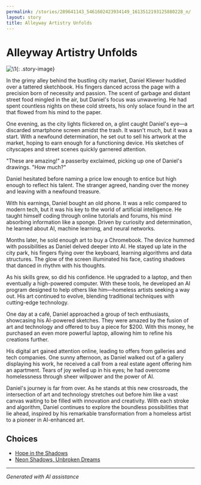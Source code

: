```yaml
---
permalink: /stories/289641143_5461602423934149_1613512193125880228_n/
layout: story
title: Alleyway Artistry Unfolds
---
```


# Alleyway Artistry Unfolds

![\1](/input_images/289641143_5461602423934149_1613512193125880228_n){: .story-image}

In the grimy alley behind the bustling city market, Daniel Kliewer huddled over a tattered sketchbook. His fingers danced across the page with a precision born of necessity and passion. The scent of garbage and distant street food mingled in the air, but Daniel's focus was unwavering. He had spent countless nights on these cold streets, his only solace found in the art that flowed from his mind to the paper.

One evening, as the city lights flickered on, a glint caught Daniel's eye—a discarded smartphone screen amidst the trash. It wasn't much, but it was a start. With a newfound determination, he set out to sell his artwork at the market, hoping to earn enough for a functioning device. His sketches of cityscapes and street scenes quickly garnered attention.

"These are amazing!" a passerby exclaimed, picking up one of Daniel's drawings. "How much?"

Daniel hesitated before naming a price low enough to entice but high enough to reflect his talent. The stranger agreed, handing over the money and leaving with a newfound treasure.

With his earnings, Daniel bought an old phone. It was a relic compared to modern tech, but it was his key to the world of artificial intelligence. He taught himself coding through online tutorials and forums, his mind absorbing information like a sponge. Driven by curiosity and determination, he learned about AI, machine learning, and neural networks.

Months later, he sold enough art to buy a Chromebook. The device hummed with possibilities as Daniel delved deeper into AI. He stayed up late in the city park, his fingers flying over the keyboard, learning algorithms and data structures. The glow of the screen illuminated his face, casting shadows that danced in rhythm with his thoughts.

As his skills grew, so did his confidence. He upgraded to a laptop, and then eventually a high-powered computer. With these tools, he developed an AI program designed to help others like him—homeless artists seeking a way out. His art continued to evolve, blending traditional techniques with cutting-edge technology.

One day at a café, Daniel approached a group of tech enthusiasts, showcasing his AI-powered sketches. They were amazed by the fusion of art and technology and offered to buy a piece for $200. With this money, he purchased an even more powerful laptop, allowing him to refine his creations further.

His digital art gained attention online, leading to offers from galleries and tech companies. One sunny afternoon, as Daniel walked out of a gallery displaying his work, he received a call from a real estate agent offering him an apartment. Tears of joy welled up in his eyes; he had overcome homelessness through sheer willpower and the power of AI.

Daniel's journey is far from over. As he stands at this new crossroads, the intersection of art and technology stretches out before him like a vast canvas waiting to be filled with innovation and creativity. With each stroke and algorithm, Daniel continues to explore the boundless possibilities that lie ahead, inspired by his remarkable transformation from a homeless artist to a pioneer in AI-enhanced art.


## Choices

* [Hope in the Shadows](/stories/20221113_161540)
* [Neon Shadows, Unbroken Dreams](/stories/20221113_161556)


---
*Generated with AI assistance*
